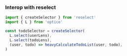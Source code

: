 ### Interop with reselect


```js
import { createSelector } from 'reselect'
import { L } from 'optice'

const todoSelector = createSelector(
  L.select(userLens),
  L.select(todoLens),
  (user, todo) => heavyCalculateTodoList(user, todo),
)
```
